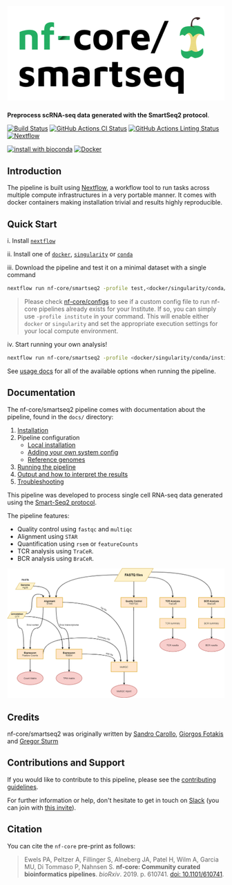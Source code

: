 # ![nf-core/smartseq2](docs/images/nf-core-smartseq2_logo.png)

**Preprocess scRNA-seq data generated with the SmartSeq2 protocol**.

[![Build Status](https://travis-ci.com/nf-core/smartseq2.svg?branch=master)](https://travis-ci.com/nf-core/smartseq2)
[![GitHub Actions CI Status](https://github.com/nf-core/smartseq2/workflows/nf-core%20CI/badge.svg)](https://github.com/nf-core/smartseq2/actions)
[![GitHub Actions Linting Status](https://github.com/nf-core/smartseq2/workflows/nf-core%20linting/badge.svg)](https://github.com/nf-core/smartseq2/actions)
[![Nextflow](https://img.shields.io/badge/nextflow-%E2%89%A519.10.0-brightgreen.svg)](https://www.nextflow.io/)

[![install with bioconda](https://img.shields.io/badge/install%20with-bioconda-brightgreen.svg)](http://bioconda.github.io/)
[![Docker](https://img.shields.io/docker/automated/nfcore/smartseq2.svg)](https://hub.docker.com/r/nfcore/smartseq2)

## Introduction

The pipeline is built using [Nextflow](https://www.nextflow.io), a workflow tool to run tasks across multiple compute infrastructures in a very portable manner. It comes with docker containers making installation trivial and results highly reproducible.

## Quick Start

i. Install [`nextflow`](https://nf-co.re/usage/installation)

ii. Install one of [`docker`](https://docs.docker.com/engine/installation/), [`singularity`](https://www.sylabs.io/guides/3.0/user-guide/) or [`conda`](https://conda.io/miniconda.html)

iii. Download the pipeline and test it on a minimal dataset with a single command

```bash
nextflow run nf-core/smartseq2 -profile test,<docker/singularity/conda/institute>
```

> Please check [nf-core/configs](https://github.com/nf-core/configs#documentation) to see if a custom config file to run nf-core pipelines already exists for your Institute. If so, you can simply use `-profile institute` in your command. This will enable either `docker` or `singularity` and set the appropriate execution settings for your local compute environment.

iv. Start running your own analysis!

<!-- TODO nf-core: Update the default command above used to run the pipeline -->

```bash
nextflow run nf-core/smartseq2 -profile <docker/singularity/conda/institute> --reads '*_R{1,2}.fastq.gz' --genome GRCh37
```

See [usage docs](docs/usage.md) for all of the available options when running the pipeline.

## Documentation

The nf-core/smartseq2 pipeline comes with documentation about the pipeline, found in the `docs/` directory:

1. [Installation](https://nf-co.re/usage/installation)
2. Pipeline configuration
   - [Local installation](https://nf-co.re/usage/local_installation)
   - [Adding your own system config](https://nf-co.re/usage/adding_own_config)
   - [Reference genomes](https://nf-co.re/usage/reference_genomes)
3. [Running the pipeline](docs/usage.md)
4. [Output and how to interpret the results](docs/output.md)
5. [Troubleshooting](https://nf-co.re/usage/troubleshooting)

This pipeline was developed to process single cell RNA-seq data generated
using the [Smart-Seq2 protocol](https://www.nature.com/articles/nprot.2014.006).

The pipeline features:

- Quality control using `fastqc` and `multiqc`
- Alignment using `STAR`
- Quantification using `rsem` or `featureCounts`
- TCR analysis using `TraCeR`.
- BCR analysis using `BraCeR`.

![flowchart](assets/flowchart.png)

## Credits

nf-core/smartseq2 was originally written by [Sandro Carollo](https://github.com/sandrocarollo),
[Giorgos Fotakis](https://github.com/abyssum) and [Gregor Sturm](https://github.com/grst)

## Contributions and Support

If you would like to contribute to this pipeline, please see the [contributing guidelines](.github/CONTRIBUTING.md).

For further information or help, don't hesitate to get in touch on [Slack](https://nfcore.slack.com/channels/smartseq2) (you can join with [this invite](https://nf-co.re/join/slack)).

## Citation

<!-- TODO nf-core: Add citation for pipeline after first release. Uncomment lines below and update Zenodo doi. -->
<!-- If you use  nf-core/smartseq2 for your analysis, please cite it using the following doi: [10.5281/zenodo.XXXXXX](https://doi.org/10.5281/zenodo.XXXXXX) -->

You can cite the `nf-core` pre-print as follows:  

> Ewels PA, Peltzer A, Fillinger S, Alneberg JA, Patel H, Wilm A, Garcia MU, Di Tommaso P, Nahnsen S. **nf-core: Community curated bioinformatics pipelines**. *bioRxiv*. 2019. p. 610741. [doi: 10.1101/610741](https://www.biorxiv.org/content/10.1101/610741v1).
